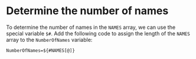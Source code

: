 # Determine the number of names

To determine the number of names in the `NAMES` array, we can use the special variable `$#`. Add the following code to assign the length of the `NAMES` array to the `NumberOfNames` variable:

```shell
NumberOfNames=${#NAMES[@]}
```
